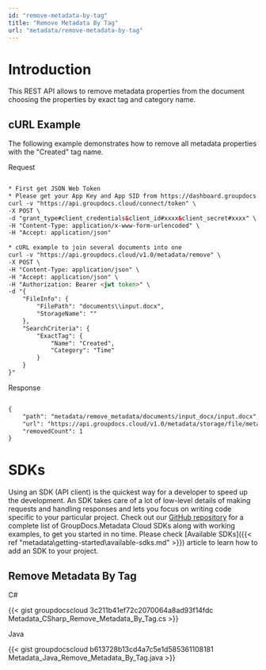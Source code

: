 ```yaml
---
id: "remove-metadata-by-tag"
title: "Remove Metadata By Tag"
url: "metadata/remove-metadata-by-tag"
---
```







# Introduction #

This REST API allows to remove metadata properties from the document choosing the properties by exact tag and category name.

## cURL Example ##

The following example demonstrates how to remove all metadata properties with the "Created" tag name.


 Request

```html 

* First get JSON Web Token
* Please get your App Key and App SID from https://dashboard.groupdocs.cloud/#/apps. Kindly place App Key in "client_secret" and App SID in "client_id" argument.
curl -v "https://api.groupdocs.cloud/connect/token" \
-X POST \
-d "grant_type#client_credentials&client_id#xxxx&client_secret#xxxx" \
-H "Content-Type: application/x-www-form-urlencoded" \
-H "Accept: application/json"
   
* cURL example to join several documents into one
curl -v "https://api.groupdocs.cloud/v1.0/metadata/remove" \
-X POST \
-H "Content-Type: application/json" \
-H "Accept: application/json" \
-H "Authorization: Bearer <jwt token>" \
-d "{
    "FileInfo": {
        "FilePath": "documents\\input.docx",
        "StorageName": ""
    },
    "SearchCriteria": {
        "ExactTag": {
            "Name": "Created",
            "Category": "Time"
        }
    }
}"

 ```


 Response

```html 

{
    "path": "metadata/remove_metadata/documents/input_docx/input.docx",
    "url": "https://api.groupdocs.cloud/v1.0/metadata/storage/file/metadata/remove_metadata/documents/input_docx/input.docx",
    "removedCount": 1
}

 ```



# SDKs #

Using an SDK (API client) is the quickest way for a developer to speed up the development. An SDK takes care of a lot of low-level details of making requests and handling responses and lets you focus on writing code specific to your particular project. Check out our [GitHub repository](https://github.com/groupdocs-metadata-cloud) for a complete list of GroupDocs.Metadata Cloud SDKs along with working examples, to get you started in no time. Please check [Available SDKs]({{< ref "metadata\getting-started\available-sdks.md" >}}) article to learn how to add an SDK to your project.

## Remove Metadata By Tag ##


 C#



{{< gist groupdocscloud 3c211b41ef72c2070064a8ad93f14fdc Metadata_CSharp_Remove_Metadata_By_Tag.cs >}}





 Java




{{< gist groupdocscloud b613728b13cd4a7c5e1d585361108181 Metadata_Java_Remove_Metadata_By_Tag.java >}}




